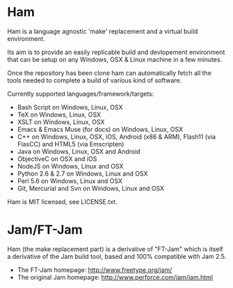 Ham
===

Ham is a language agnostic 'make' replacement and a virtual build environment.

Its aim is to provide an easily replicable build and devlopement environment
that can be setup on any Windows, OSX & Linux machine in a few minutes.

Once the repository has been clone ham can automatically fetch all the tools
needed to complete a build of various kind of software.

Currently supported languages/framework/targets:

* Bash Script on Windows, Linux, OSX
* TeX on Windows, Linux, OSX
* XSLT on Windows, Linux, OSX
* Emacs & Emacs Muse (for docs) on Windows, Linux, OSX
* C++ on Windows, Linux, OSX, iOS, Android (x86 & ARM), Flash11 (via FlasCC) and HTML5 (via Emscripten)
* Java on Windows, Linux, OSX and Android
* ObjectiveC on OSX and iOS
* NodeJS on Windows, Linux and OSX
* Python 2.6 & 2.7 on Windows, Linux and OSX
* Perl 5.6 on Windows, Linux and OSX
* Git, Mercurial and Svn on Windows, Linux and OSX

Ham is MIT licensed, see LICENSE.txt.

Jam/FT-Jam
==========

Ham (the make replacement part) is a derivative of "FT-Jam" which is itself a
derivative of the Jam build tool, based and 100% compatible with Jam 2.5.

- The FT-Jam homepage: http://www.freetype.org/jam/
- The original Jam homepage: http://www.perforce.com/jam/jam.html